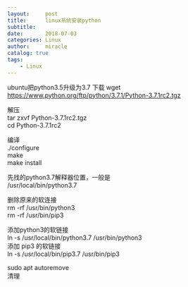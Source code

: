```yaml
---
layout:     post
title:      linux系统安装python
subtitle:   
date:       2018-07-03
categories: Linux
author:     miracle
catalog: true
tags:
    - Linux
---
```



ubuntu把python3.5升级为3.7 下载 wget https://www.python.org/ftp/python/3.7.1/Python-3.7.1rc2.tgz  

解压  
tar zxvf Python-3.7.1rc2.tgz  
cd Python-3.7.1rc2  
 
编译  
./configure  
make  
make install  
   
先找的python3.7解释器位置，一般是  
/usr/local/bin/python3.7  
 
删除原来的软连接  
rm -rf /usr/bin/python3  
rm -rf /usr/bin/pip3  
 
添加python3的软链接  
ln -s /usr/local/bin/python3.7 /usr/bin/python3  
添加 pip3 的软链接  
ln -s /usr/local/bin/pip3.7 /usr/bin/pip3  

sudo apt autoremove  
清理  